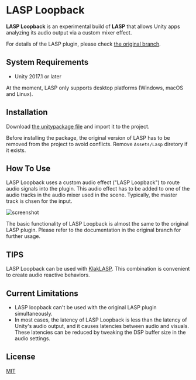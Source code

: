 LASP Loopback
=============

**LASP Loopback** is an experimental build of **LASP** that allows Unity apps
analyzing its audio output via a custom mixer effect.

For details of the LASP plugin, please check [the original branch].

[the original branch]: https://github.com/keijiro/Lasp

System Requirements
-------------------

- Unity 2017.1 or later

At the moment, LASP only supports desktop platforms (Windows, macOS and Linux).

Installation
------------

Download [the unitypackage file] and import it to the project.

Before installing the package, the original version of LASP has to be removed
from the project to avoid conflicts. Remove `Assets/Lasp` diretory if it
exists.

[the unitypackage file]: LaspLoopback.unitypackage

How To Use
----------

LASP Loopback uses a custom audio effect ("LASP Loopback") to route audio
signals into the plugin. This audio effect has to be added to one of the audio
tracks in the audio mixer used in the scene. Typically, the master track is
chsen for the input.

![screenshot](https://i.imgur.com/7U11DwK.png)

The basic functionality of LASP Loopback is almost the same to the original
LASP plugin. Please refer to the documentation in the original branch for
further usage.

TIPS
----

LASP Loopback can be used with [KlakLASP]. This combination is convenient to
create audio reactive behaviors.

[KlakLASP]: https://github.com/keijiro/KlakLasp

Current Limitations
-------------------

- LASP loopback can't be used with the original LASP plugin simultaneously.
- In most cases, the latency of LASP Loopback is less than the latency of
  Unity's audio output, and it causes latencies between audio and visuals.
  These latencies can be reduced by tweaking the DSP buffer size in the audio
  settings.

License
-------

[MIT](LICENSE.txt)
